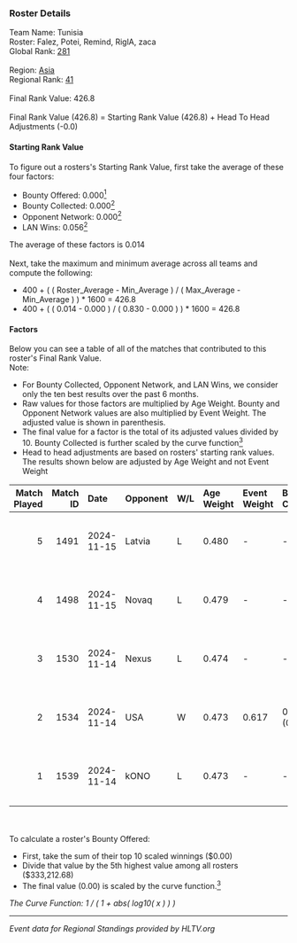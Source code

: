 ### Roster Details<br />
Team Name: Tunisia<br />
Roster: Falez, Potei, Remind, RiglA, zaca<br />
Global Rank: [281](../../standings_global_2025_03_03.md)<br />
<br />
Region: [Asia]( ../../standings_asia_2025_03_03.md)<br />
Regional Rank: [41]( ../../standings_asia_2025_03_03.md)<br />
<br />
Final Rank Value:  426.8<br />
<br />
Final Rank Value (426.8) = Starting Rank Value (426.8) + Head To Head Adjustments (-0.0)<br />

#### Starting Rank Value<br />
To figure out a rosters's Starting Rank Value, first take the average of these four factors:<br />
- Bounty Offered: 0.000[<sup>1</sup>](#table2)
- Bounty Collected: 0.000[<sup>2</sup>](#table1)
- Opponent Network: 0.000[<sup>2</sup>](#table1)
- LAN Wins: 0.056[<sup>2</sup>](#table1)

The average of these factors is 0.014<br />
<br />
Next, take the maximum and minimum average across all teams and compute the following:<br />
- 400 + ( ( Roster_Average - Min_Average ) / ( Max_Average - Min_Average ) ) * 1600 = 426.8
- 400 + ( ( 0.014 - 0.000 ) / ( 0.830 - 0.000 ) ) * 1600 = 426.8


#### Factors<br />
Below you can see a table of all of the matches that contributed to this roster's Final Rank Value.<br />
Note:<br />

- For Bounty Collected, Opponent Network, and LAN Wins, we consider only the ten best results over the past 6 months.
- Raw values for those factors are multiplied by Age Weight. Bounty and Opponent Network values are also multiplied by Event Weight. The adjusted value is shown in parenthesis.
- The final value for a factor is the total of its adjusted values divided by 10. Bounty Collected is further scaled by the curve function[<sup>3</sup>](#curveFunction)
- Head to head adjustments are based on rosters' starting rank values. The results shown below are adjusted by Age Weight and not Event Weight
<span id="table1"></span><br />


| Match Played | Match ID | Date       | Opponent | W/L | Age Weight | Event Weight | Bounty Collected | Opponent Network | LAN Wins  | H2H Adj. | Roster                            |
| -: | -: | :- | :- | :- | :- | :- | :- | :- | :- | -: | :- |
|            5 |     1491 | 2024-11-15 | Latvia   | L   | 0.480      | -            | -                | -                | -         |    -3.98 | Falez, Potei, Remind, RiglA, zaca |
|            4 |     1498 | 2024-11-15 | Novaq    | L   | 0.479      | -            | -                | -                | -         |    -0.80 | Falez, Potei, Remind, RiglA, zaca |
|            3 |     1530 | 2024-11-14 | Nexus    | L   | 0.474      | -            | -                | -                | -         |    -0.37 | Falez, Potei, Remind, RiglA, zaca |
|            2 |     1534 | 2024-11-14 | USA      | W   | 0.473      | 0.617        | 0.000 (0.000)    | 0.004 (0.001)    | 1 (0.473) |     6.71 | Falez, Potei, Remind, RiglA, zaca |
|            1 |     1539 | 2024-11-14 | kONO     | L   | 0.473      | -            | -                | -                | -         |    -1.61 | Falez, Potei, Remind, RiglA, zaca |

<br />
<span id="table2"></span><br />
To calculate a roster's Bounty Offered:<br />

- First, take the sum of their top 10 scaled winnings ($0.00)
- Divide that value by the 5th highest value among all rosters ($333,212.68)
- The final value (0.00) is scaled by the curve function.[<sup>3</sup>](#curveFunction)

<span id="curveFunction"></span>_The Curve Function: 1 / ( 1 + abs( log10( x ) ) )_<br />

---
_Event data for Regional Standings provided by HLTV.org_<br />
